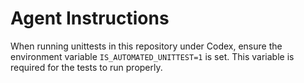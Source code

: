 # Agent Instructions

When running unittests in this repository under Codex, ensure the environment variable `IS_AUTOMATED_UNITTEST=1` is set. This variable is required for the tests to run properly.
